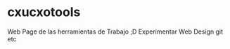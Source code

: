 cxucxotools
===========

Web Page de las herramientas de Trabajo ;D  Experimentar Web Design git etc